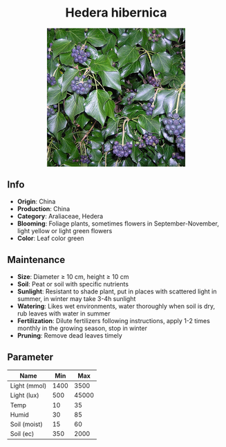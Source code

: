 <h1 align='center'>Hedera hibernica</h1>
<p align="center">
    <img 
        align='center'
        width='320'
        src="../images/hedera hibernica.png" 
        alt='Hedera hibernica' />
</p>

## Info

 - **Origin**: China
 - **Production**: China
 - **Category**: Araliaceae, Hedera
 - **Blooming**: Foliage plants, sometimes flowers in September-November, light yellow or light green flowers
 - **Color**: Leaf color green

## Maintenance

 - **Size**: Diameter ≥ 10 cm, height ≥ 10 cm
 - **Soil**: Peat or soil with specific nutrients
 - **Sunlight**: Resistant to shade plant, put in places with scattered light in summer, in winter may take 3-4h sunlight
 - **Watering**: Likes wet environments, water thoroughly when soil is dry, rub leaves with water in summer
 - **Fertilization**: Dilute fertilizers following instructions, apply 1-2 times monthly in the growing season, stop in winter
 - **Pruning**: Remove dead leaves timely

## Parameter

| Name         | Min  | Max   |
|--------------|------|-------|
| Light (mmol) | 1400 | 3500  |
| Light (lux)  | 500 | 45000 |
| Temp         | 10    | 35    |
| Humid        | 30   | 85    |
| Soil (moist) | 15   | 60    |
| Soil (ec)    | 350  | 2000  |